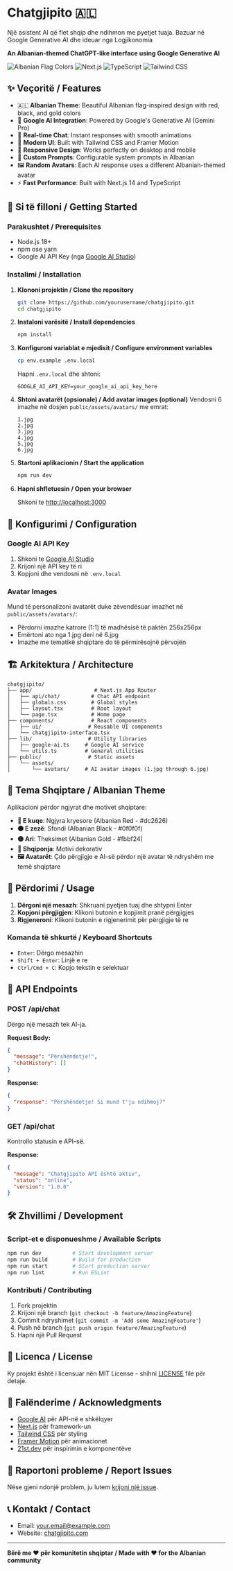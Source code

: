 # Chatgjipito 🇦🇱

Një asistent AI që flet shqip dhe ndihmon me pyetjet tuaja. Bazuar në Google Generative AI dhe ideuar nga Logjikonomia

**An Albanian-themed ChatGPT-like interface using Google Generative AI**

![Albanian Flag Colors](https://img.shields.io/badge/Colors-Red%20%26%20Black-red?style=flat-square)
![Next.js](https://img.shields.io/badge/Next.js-14.0-black?style=flat-square&logo=next.js)
![TypeScript](https://img.shields.io/badge/TypeScript-5.0-blue?style=flat-square&logo=typescript)
![Tailwind CSS](https://img.shields.io/badge/Tailwind%20CSS-3.3-cyan?style=flat-square&logo=tailwindcss)

## ✨ Veçoritë / Features

- 🇦🇱 **Albanian Theme**: Beautiful Albanian flag-inspired design with red, black, and gold colors
- 🤖 **Google AI Integration**: Powered by Google's Generative AI (Gemini Pro)
- 💬 **Real-time Chat**: Instant responses with smooth animations
- 🎨 **Modern UI**: Built with Tailwind CSS and Framer Motion
- 📱 **Responsive Design**: Works perfectly on desktop and mobile
- 🌟 **Custom Prompts**: Configurable system prompts in Albanian
- 🖼️ **Random Avatars**: Each AI response uses a different Albanian-themed avatar
- ⚡ **Fast Performance**: Built with Next.js 14 and TypeScript

## 🚀 Si të filloni / Getting Started

### Parakushtet / Prerequisites

- Node.js 18+ 
- npm ose yarn
- Google AI API Key (nga [Google AI Studio](https://makersuite.google.com/app/apikey))

### Instalimi / Installation

1. **Klononi projektin / Clone the repository**
   ```bash
   git clone https://github.com/yourusername/chatgjipito.git
   cd chatgjipito
   ```

2. **Instaloni varësitë / Install dependencies**
   ```bash
   npm install
   ```

3. **Konfiguroni variablat e mjedisit / Configure environment variables**
   ```bash
   cp env.example .env.local
   ```
   
   Hapni `.env.local` dhe shtoni:
   ```env
   GOOGLE_AI_API_KEY=your_google_ai_api_key_here
   ```

4. **Shtoni avatarët (opsionale) / Add avatar images (optional)**
   Vendosni 6 imazhe në dosjen `public/assets/avatars/` me emrat:
   ```
   1.jpg
   2.jpg
   3.jpg
   4.jpg
   5.jpg
   6.jpg
   ```

5. **Startoni aplikacionin / Start the application**
   ```bash
   npm run dev
   ```

6. **Hapni shfletuesin / Open your browser**
   
   Shkoni te [http://localhost:3000](http://localhost:3000)

## 🔧 Konfigurimi / Configuration

### Google AI API Key

1. Shkoni te [Google AI Studio](https://makersuite.google.com/app/apikey)
2. Krijoni një API key të ri
3. Kopjoni dhe vendosni në `.env.local`

### Avatar Images

Mund të personalizoni avatarët duke zëvendësuar imazhet në `public/assets/avatars/`:
- Përdorni imazhe katrore (1:1) të madhësisë të paktën 256x256px
- Emërtoni ato nga 1.jpg deri në 6.jpg
- Imazhe me tematikë shqiptare do të përmirësojnë përvojën

## 🏗️ Arkitektura / Architecture

```
chatgjipito/
├── app/                    # Next.js App Router
│   ├── api/chat/          # Chat API endpoint
│   ├── globals.css        # Global styles
│   ├── layout.tsx         # Root layout
│   └── page.tsx           # Home page
├── components/            # React components
│   ├── ui/               # Reusable UI components
│   └── chatgjipito-interface.tsx
├── lib/                  # Utility libraries
│   ├── google-ai.ts     # Google AI service
│   └── utils.ts         # General utilities
├── public/               # Static assets
│   └── assets/
│       └── avatars/     # AI avatar images (1.jpg through 6.jpg)
```

## 🎨 Tema Shqiptare / Albanian Theme

Aplikacioni përdor ngjyrat dhe motivet shqiptare:

- **🔴 E kuqe**: Ngjyra kryesore (Albanian Red - #dc2626)
- **⚫ E zezë**: Sfondi (Albanian Black - #0f0f0f)  
- **🟡 Ari**: Theksimet (Albanian Gold - #fbbf24)
- **🦅 Shqiponja**: Motivi dekorativ
- **🖼️ Avatarët**: Çdo përgjigje e AI-së përdor një avatar të ndryshëm me temë shqiptare

## 📱 Përdorimi / Usage

1. **Dërgoni një mesazh**: Shkruani pyetjen tuaj dhe shtypni Enter
2. **Kopjoni përgjigjen**: Klikoni butonin e kopjimit pranë përgjigjes
3. **Rigjeneroni**: Klikoni butonin e rigjenerimit për përgjigje të re

### Komanda të shkurtë / Keyboard Shortcuts

- `Enter`: Dërgo mesazhin
- `Shift + Enter`: Linjë e re
- `Ctrl/Cmd + C`: Kopjo tekstin e selektuar

## 🔄 API Endpoints

### POST /api/chat

Dërgo një mesazh tek AI-ja.

**Request Body:**
```json
{
  "message": "Përshëndetje!",
  "chatHistory": []
}
```

**Response:**
```json
{
  "response": "Përshëndetje! Si mund t'ju ndihmoj?"
}
```

### GET /api/chat

Kontrollo statusin e API-së.

**Response:**
```json
{
  "message": "Chatgjipito API është aktiv",
  "status": "online", 
  "version": "1.0.0"
}
```

## 🛠️ Zhvillimi / Development

### Script-et e disponueshme / Available Scripts

```bash
npm run dev          # Start development server
npm run build        # Build for production
npm run start        # Start production server
npm run lint         # Run ESLint
```

### Kontributi / Contributing

1. Fork projektin
2. Krijoni një branch (`git checkout -b feature/AmazingFeature`)
3. Commit ndryshimet (`git commit -m 'Add some AmazingFeature'`)
4. Push në branch (`git push origin feature/AmazingFeature`)
5. Hapni një Pull Request

## 📄 Licenca / License

Ky projekt është i licensuar nën MIT License - shihni [LICENSE](LICENSE) file për detaje.

## 🙏 Falënderime / Acknowledgments

- [Google AI](https://ai.google.dev/) për API-në e shkëlqyer
- [Next.js](https://nextjs.org/) për framework-un
- [Tailwind CSS](https://tailwindcss.com/) për styling
- [Framer Motion](https://www.framer.com/motion/) për animacionet
- [21st.dev](https://21st.dev/) për inspirimin e komponentëve

## 🐛 Raportoni probleme / Report Issues

Nëse gjeni ndonjë problem, ju lutem [krijoni një issue](https://github.com/yourusername/chatgjipito/issues).

## 📞 Kontakt / Contact

- Email: your.email@example.com
- Website: [chatgjipito.com](https://chatgjipito.com)

---

**Bërë me ❤️ për komunitetin shqiptar / Made with ❤️ for the Albanian community** 